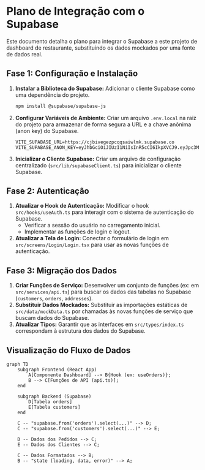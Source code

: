 # Plano de Integração com o Supabase

Este documento detalha o plano para integrar o Supabase a este projeto de dashboard de restaurante, substituindo os dados mockados por uma fonte de dados real.

## Fase 1: Configuração e Instalação

1.  **Instalar a Biblioteca do Supabase:** Adicionar o cliente Supabase como uma dependência do projeto.
    ```bash
    npm install @supabase/supabase-js
    ```
2.  **Configurar Variáveis de Ambiente:** Criar um arquivo `.env.local` na raiz do projeto para armazenar de forma segura a URL e a chave anônima (anon key) do Supabase.
    ```
    VITE_SUPABASE_URL=https://cjbivegezpcqqsaiwlmk.supabase.co
    VITE_SUPABASE_ANON_KEY=eyJhbGciOiJIUzI1NiIsInR5cCI6IkpXVCJ9.eyJpc3MiOiJzdXBhYmFzZSIsInJlZiI6ImNqYml2ZWdlenBjcXFzYWl3bG1rIiwicm9sZSI6ImFub24iLCJpYXQiOjE3NDkxNDg5ODQsImV4cCI6MjA2NDcyNDk4NH0.ByjkXfXm6dkA2H0BDrMkBfMcOR9gA9V9y5RsTweO0A8
    ```
3.  **Inicializar o Cliente Supabase:** Criar um arquivo de configuração centralizado (`src/lib/supabaseClient.ts`) para inicializar o cliente Supabase.

## Fase 2: Autenticação

1.  **Atualizar o Hook de Autenticação:** Modificar o hook `src/hooks/useAuth.ts` para interagir com o sistema de autenticação do Supabase.
    - Verificar a sessão do usuário no carregamento inicial.
    - Implementar as funções de login e logout.
2.  **Atualizar a Tela de Login:** Conectar o formulário de login em `src/screens/Login/Login.tsx` para usar as novas funções de autenticação.

## Fase 3: Migração dos Dados

1.  **Criar Funções de Serviço:** Desenvolver um conjunto de funções (ex: em `src/services/api.ts`) para buscar os dados das tabelas no Supabase (`customers`, `orders`, `addresses`).
2.  **Substituir Dados Mockados:** Substituir as importações estáticas de `src/data/mockData.ts` por chamadas às novas funções de serviço que buscam dados do Supabase.
3.  **Atualizar Tipos:** Garantir que as interfaces em `src/types/index.ts` correspondam à estrutura dos dados do Supabase.

## Visualização do Fluxo de Dados

```mermaid
graph TD
    subgraph Frontend (React App)
        A[Componente Dashboard] --> B{Hook (ex: useOrders)};
        B --> C[Funções de API (api.ts)];
    end

    subgraph Backend (Supabase)
        D[Tabela orders]
        E[Tabela customers]
    end

    C -- "supabase.from('orders').select(...)" --> D;
    C -- "supabase.from('customers').select(...)" --> E;

    D -- Dados dos Pedidos --> C;
    E -- Dados dos Clientes --> C;

    C -- Dados Formatados --> B;
    B -- "state (loading, data, error)" --> A;
```
